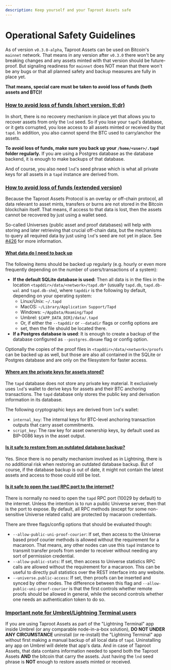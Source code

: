 ```yaml
---
description: Keep yourself and your Taproot Assets safe
---
```


# Operational Safety Guidelines

As of version `v0.3.0-alpha`, Taproot Assets can be used on Bitcoin's `mainnet` network. That means in any version after `v0.3.0` there won't be any breaking changes and any assets minted with that version should be future-proof. But signaling readiness for `mainnet` does NOT mean that there won't be any bugs or that all planned safety and backup measures are fully in place yet.

**That means, special care must be taken to avoid loss of funds (both assets and BTC)!**

### [How to avoid loss of funds (short version, tl;dr)](https://github.com/lightninglabs/taproot-assets/blob/193c3ad52bc8e3bde3129dce1d99546606c97c81/docs/safety.md#how-to-avoid-loss-of-funds-short-version-tldr) <a href="#user-content-how-to-avoid-loss-of-funds-short-version-tldr" id="user-content-how-to-avoid-loss-of-funds-short-version-tldr"></a>

In short, there is no recovery mechanism in place yet that allows you to recover assets from only the `lnd` seed. So if you lose your `tapd`'s database, or it gets corrupted, you lose access to all assets minted or received by that `tapd`. In addition, you also cannot spend the BTC used to carry/anchor the assets.

**To avoid loss of funds, make sure you back up your `/home/<user>/.tapd` folder regularly.** If you are using a Postgres database as the database backend, it is enough to make backups of that database.

And of course, you also need `lnd`'s seed phrase which is what all private keys for all assets in a `tapd` instance are derived from.

### [How to avoid loss of funds (extended version)](https://github.com/lightninglabs/taproot-assets/blob/193c3ad52bc8e3bde3129dce1d99546606c97c81/docs/safety.md#how-to-avoid-loss-of-funds-extended-version) <a href="#user-content-how-to-avoid-loss-of-funds-extended-version" id="user-content-how-to-avoid-loss-of-funds-extended-version"></a>

Because the Taproot Assets Protocol is an overlay or off-chain protocol, all data relevant to asset mints, transfers or burns are not stored in the Bitcoin blockchain itself. That means, if access to that data is lost, then the assets cannot be recovered by just using a wallet seed.

So-called Universes (public asset and proof databases) will help with storing and later retrieving that crucial off-chain data, but the mechanisms to query all required data by just using `lnd`'s seed are not yet in place. See [#426](https://github.com/lightninglabs/taproot-assets/issues/426) for more information.

#### [What data do I need to back up](https://github.com/lightninglabs/taproot-assets/blob/193c3ad52bc8e3bde3129dce1d99546606c97c81/docs/safety.md#what-data-do-i-need-to-back-up) <a href="#user-content-what-data-do-i-need-to-back-up" id="user-content-what-data-do-i-need-to-back-up"></a>

The following items should be backed up regularly (e.g. hourly or even more frequently depending on the number of users/transactions of a system):

* **If the default SQLite database is used:** Then all data is in the files in the location `<tapddir>/data/<network>/tapd.db*` (usually `tapd.db`, `tapd.db-wal` and `tapd.db-shm`), where `tapddir` is the following by default, depending on your operating system:
  * Linux/Unix: `~/.tapd`
  * MacOS: `~/Library/Application Support/Tapd`
  * Windows: `~/AppData/Roaming/Tapd`
  * Umbrel: `${APP_DATA_DIR}/data/.tapd`
  * Or, if either the `--tapddir` or `--datadir` flags or config options are
  * set, then the file should be located there.
* **If a Postgres database is used**: It is enough to create a backup of the database configured as `--postgres.dbname` flag or config option.

Optionally the copies of the proof files in `<tapddir>/data/<network>/proofs` can be backed up as well, but those are also all contained in the SQLite or Postgres database and are only on the filesystem for faster access.

#### [Where are the private keys for assets stored?](https://github.com/lightninglabs/taproot-assets/blob/193c3ad52bc8e3bde3129dce1d99546606c97c81/docs/safety.md#where-are-the-private-keys-for-assets-stored) <a href="#user-content-where-are-the-private-keys-for-assets-stored" id="user-content-where-are-the-private-keys-for-assets-stored"></a>

The `tapd` database does not store any private key material. It exclusively uses `lnd`'s wallet to derive keys for assets and their BTC anchoring transactions. The `tapd` database only stores the public key and derivation information in its database.

The following cryptographic keys are derived from `lnd`'s wallet:

* `internal_key`: The internal keys for BTC-level anchoring transaction outputs that carry asset commitments.
* `script_key`: The raw key for asset ownership keys, by default used as BIP-0086 keys in the asset output.

#### [Is it safe to restore from an outdated database backup?](https://github.com/lightninglabs/taproot-assets/blob/193c3ad52bc8e3bde3129dce1d99546606c97c81/docs/safety.md#is-it-safe-to-restore-from-an-outdated-database-backup) <a href="#user-content-is-it-safe-to-restore-from-an-outdated-database-backup" id="user-content-is-it-safe-to-restore-from-an-outdated-database-backup"></a>

Yes. Since there is no penalty mechanism involved as in Lightning, there is no additional risk when restoring an outdated database backup. But of course, if the database backup is out of date, it might not contain the latest assets and access to those could still be lost.

#### [Is it safe to open the `tapd` RPC port to the internet?](https://github.com/lightninglabs/taproot-assets/blob/193c3ad52bc8e3bde3129dce1d99546606c97c81/docs/safety.md#is-it-safe-to-open-the-tapd-rpc-port-to-the-internet) <a href="#user-content-is-it-safe-to-open-the-tapd-rpc-port-to-the-internet" id="user-content-is-it-safe-to-open-the-tapd-rpc-port-to-the-internet"></a>

There is normally no need to open the `tapd` RPC port (10029 by default) to the internet. Unless the intention is to run a public Universe server, then that is the port to expose. By default, all RPC methods (except for some non-sensitive Universe related calls) are protected by macaroon credentials.

There are three flags/config options that should be evaluated though:

* `--allow-public-uni-proof-courier`: If set, then access to the Universe based proof courier methods is allowed without the requirement for a macaroon. That means, any other nodes can use this `tapd` instance to transmit transfer proofs from sender to receiver without needing any sort of permission credential.
* `--allow-public-stats`: If set, then access to Universe statistics RPC calls are allowed without the requirement for a macaroon. This can be useful to directly pull statistics over the REST interface into any website.
* `--universe.public-access`: If set, then proofs can be inserted and synced by other nodes. The difference between this flag and `--allow-public-uni-proof-courier` is that the first controls whether remote proofs should be allowed in general, while the second controls whether one needs an authentication token to do so.

### [Important note for Umbrel/Lightning Terminal users](https://github.com/lightninglabs/taproot-assets/blob/193c3ad52bc8e3bde3129dce1d99546606c97c81/docs/safety.md#important-note-for-umbrellightning-terminal-users) <a href="#user-content-important-note-for-umbrellightning-terminal-users" id="user-content-important-note-for-umbrellightning-terminal-users"></a>

If you are using Taproot Assets as part of the "Lightning Terminal" app inside Umbrel (or any comparable node-in-a-box solution), **DO NOT UNDER ANY CIRCUMSTANCE** uninstall (or re-install) the "Lightning Terminal" app without first making a manual backup of all local data of `tapd`. Uninstalling any app on Umbrel will delete that app's data. And in case of Taproot Assets, that data contains information needed to spend both the Taproot Assets **AND** the bitcoin that carry the assets. Just having the `lnd` seed phrase is **NOT** enough to restore assets minted or received.
